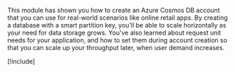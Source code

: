 This module has shown you how to create an Azure Cosmos DB account that you can use for real-world scenarios like online retail apps. By creating a database with a smart partition key, you'll be able to scale horizontally as your need for data storage grows. You've also learned about request unit needs for your application, and how to set them during account creation so that you can scale up your throughput later, when user demand increases.

[!include[](../../../includes/azure-sandbox-cleanup.md)]
